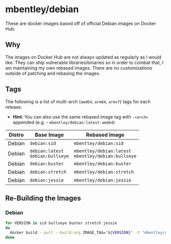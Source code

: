 # mbentley/debian

These are docker images based off of official Debian images on Docker Hub.

## Why

The images on Docker Hub are not always updated as regularly as I would like.  They can ship vulnerable libraries/binaries so in order to combat that, I am maintaining my own rebased images.  There are no customizations outside of patching and rebasing the images.

## Tags

The following is a list of multi-arch (`amd64`, `arm64`, `armv7`) tags for each release.

* __Hint__: You can also use the same rebased image tag with `-<arch>` appended (e.g. - `mbentley/debian:latest-amd64`)

| Distro | Base Image | Rebased Image |
| ------ | ---------- | ------------- |
| Debian | `debian:sid` | `mbentley/debian:sid` |
| Debian | `debian:latest`<br>`debian:bullseye` | `mbentley/debian:latest`<br>`mbentley/debian:bullseye` |
| Debian | `debian:buster` | `mbentley/debian:buster` |
| Debian | `debian:stretch` | `mbentley/debian:stretch` |
| Debian | `debian:jessie` | `mbentley/debian:jessie` |

## Re-Building the Images

### Debian

``` bash
for VERSION in sid bullseye buster stretch jessie
do
  docker build --pull --build-arg IMAGE_TAG="${VERSION}" -t "mbentley/debian:${VERSION}" -f Dockerfile.debian .
done
```

